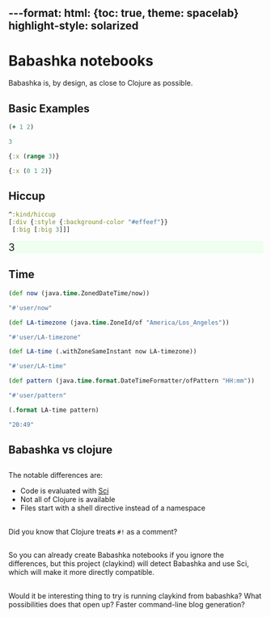 ---format:
  html: {toc: true, theme: spacelab}
highlight-style: solarized
---

<style>
.printedClojure .sourceCode {
  background-color: transparent;
  border-style: none;
}

.kind_map {
  background:            lightgreen;
  display:               grid;
  grid-template-columns: repeat(2, auto);
  justify-content:       center;
  text-align:            right;
  border: solid 1px black;
  border-radius: 10px;
}

.kind_vector {
  background:            lightblue;
  display:               grid;
  grid-template-columns: repeat(1, auto);
  align-items:           center;
  justify-content:       center;
  text-align:            center;
  border:                solid 2px black;
  padding:               10px;
}

.kind_set {
  background:            lightyellow;
  display:               grid;
  grid-template-columns: repeat(auto-fit, minmax(auto, max-content));
  align-items:           center;
  justify-content:       center;
  text-align:            center;
  border:                solid 1px black;
}
</style>

<script src="https://cdn.jsdelivr.net/npm/vega@5" type="text/javascript"></script><script src="https://cdn.jsdelivr.net/npm/vega-lite@5" type="text/javascript"></script><script src="https://cdn.jsdelivr.net/npm/vega-embed@6" type="text/javascript"></script><script src="portal-main.js" type="text/javascript"></script>

# Babashka notebooks

Babashka is, by design, as close to Clojure as possible.

## Basic Examples

```clojure
(+ 1 2)
```

<div class="printedClojure">

```clojure
3
```

</div>

```clojure
{:x (range 3)}
```

<div class="printedClojure">

```clojure
{:x (0 1 2)}
```

</div>

## Hiccup

```clojure
^:kind/hiccup
[:div {:style {:background-color "#effeef"}}
 [:big [:big 3]]]
```

<div style="background-color:#effeef;"><big><big>3</big></big></div>

## Time

```clojure
(def now (java.time.ZonedDateTime/now))
```

<div class="printedClojure">

```clojure
"#'user/now"
```

</div>

```clojure
(def LA-timezone (java.time.ZoneId/of "America/Los_Angeles"))
```

<div class="printedClojure">

```clojure
"#'user/LA-timezone"
```

</div>

```clojure
(def LA-time (.withZoneSameInstant now LA-timezone))
```

<div class="printedClojure">

```clojure
"#'user/LA-time"
```

</div>

```clojure
(def pattern (java.time.format.DateTimeFormatter/ofPattern "HH:mm"))
```

<div class="printedClojure">

```clojure
"#'user/pattern"
```

</div>

```clojure
(.format LA-time pattern)
```

<div class="printedClojure">

```clojure
"20:49"
```

</div>

## Babashka vs clojure

##

The notable differences are:

* Code is evaluated with [Sci](https://github.com/babashka/SCI)
* Not all of Clojure is available
* Files start with a shell directive instead of a namespace

##

Did you know that Clojure treats `#!` as a comment?

##

So you can already create Babashka notebooks if you ignore the differences,
but this project (claykind) will detect Babashka and use Sci,
which will make it more directly compatible.

##

Would it be interesting thing to try is running claykind from babashka?
What possibilities does that open up?
Faster command-line blog generation?
